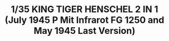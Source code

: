 ---
layout: product
title: "1/35 KING TIGER HENSCHEL 2 IN 1 (July 1945 P Mit Infrarot FG 1250 and May 1945 Last Version)"
price: "6300" 
desc: "Maketa"
img_path: "/assets/img/AMIG8500.webp"
brand: "AMMO"
available: true
special_offer: false
new: false
soon: false
cat: "010000"
subcat: "011400"
subsubcat: "0N/A"
sifra: "AMIG8500"
popular: false
---